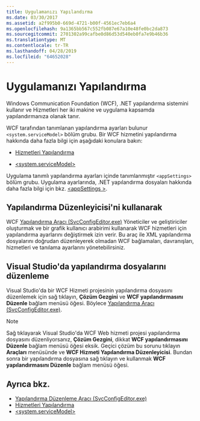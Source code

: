 ```yaml
---
title: Uygulamanızı Yapılandırma
ms.date: 03/30/2017
ms.assetid: a2f995b0-669d-4721-b00f-4561ec7eb6a4
ms.openlocfilehash: 9a1365bb567c552fb087e67a10e48fe0bc2da873
ms.sourcegitcommit: 2701302a99cafbe0d86d53d540eb0fa7e9b46b36
ms.translationtype: MT
ms.contentlocale: tr-TR
ms.lasthandoff: 04/28/2019
ms.locfileid: "64652028"
---
```

# <a name="configuring-your-application"></a>Uygulamanızı Yapılandırma
Windows Communication Foundation (WCF), .NET yapılandırma sistemini kullanır ve Hizmetleri her iki makine ve uygulama kapsamda yapılandırmanıza olanak tanır.  
  
 WCF tarafından tanımlanan yapılandırma ayarları bulunur `<system.serviceModel>` bölüm grubu. Bir WCF hizmetini yapılandırma hakkında daha fazla bilgi için aşağıdaki konulara bakın:  
  
- [Hizmetleri Yapılandırma](../../../../docs/framework/wcf/configuring-services.md)  
  
- [\<system.serviceModel>](../../../../docs/framework/configure-apps/file-schema/wcf/system-servicemodel.md)  
  
 Uygulama tanımlı yapılandırma ayarları içinde tanımlanmıştır `<appSettings>` bölüm grubu. Uygulama ayarlarında, .NET yapılandırma dosyaları hakkında daha fazla bilgi için bkz. [ \<appSettings >](https://go.microsoft.com/fwlink/?LinkId=95159).  
  
## <a name="using-the-configuration-editor"></a>Yapılandırma Düzenleyicisi'ni kullanarak  
 WCF [Yapılandırma Aracı (SvcConfigEditor.exe)](../../../../docs/framework/wcf/configuration-editor-tool-svcconfigeditor-exe.md) Yöneticiler ve geliştiriciler oluşturmak ve bir grafik kullanıcı arabirimi kullanarak WCF hizmetleri için yapılandırma ayarlarını değiştirmek izin verir. Bu araç ile XML yapılandırma dosyalarını doğrudan düzenleyerek olmadan WCF bağlamaları, davranışları, hizmetleri ve tanılama ayarlarını yönetebilirsiniz.  
  
## <a name="editing-configuration-files-in-visual-studio"></a>Visual Studio'da yapılandırma dosyalarını düzenleme  
 Visual Studio'da bir WCF Hizmeti projesinin yapılandırma dosyasını düzenlemek için sağ tıklayın, **Çözüm Gezgini** ve **WCF yapılandırmasını Düzenle** bağlam menüsü öğesi. Böylece [Yapılandırma Aracı (SvcConfigEditor.exe)](../../../../docs/framework/wcf/configuration-editor-tool-svcconfigeditor-exe.md).  
  
> [!NOTE]
>  Sağ tıklayarak Visual Studio'da WCF Web hizmeti projesi yapılandırma dosyasını düzenliyorsanız, **Çözüm Gezgini**, dikkat **WCF yapılandırmasını Düzenle** bağlam menüsü öğesi eksik. Geçici çözüm bu sorunu tıklayın **Araçları** menüsünde ve **WCF Hizmeti Yapılandırma Düzenleyicisi**. Bundan sonra bir yapılandırma dosyasına sağ tıklayın ve kullanmak **WCF yapılandırmasını Düzenle** bağlam menüsü öğesi.  
  
## <a name="see-also"></a>Ayrıca bkz.

- [Yapılandırma Düzenleme Aracı (SvcConfigEditor.exe)](../../../../docs/framework/wcf/configuration-editor-tool-svcconfigeditor-exe.md)
- [Hizmetleri Yapılandırma](../../../../docs/framework/wcf/configuring-services.md)
- [\<system.serviceModel>](../../../../docs/framework/configure-apps/file-schema/wcf/system-servicemodel.md)
